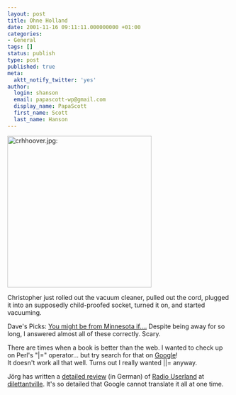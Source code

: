 ```yaml
---
layout: post
title: Ohne Holland
date: 2001-11-16 09:11:11.000000000 +01:00
categories:
- General
tags: []
status: publish
type: post
published: true
meta:
  aktt_notify_twitter: 'yes'
author:
  login: shanson
  email: papascott-wp@gmail.com
  display_name: PapaScott
  first_name: Scott
  last_name: Hanson
---
```

<p><img src="https://www.papascott.de/wordpress/wp-content/uploads/2001/11/crhhoover.jpg" height="342" width="325" border="0" alt="crhhoover.jpg: " /></p>
<p>Christopher just rolled out the vacuum cleaner, pulled out the cord, plugged it into an supposedly child-proofed socket, turned it on, and started vacuuming. </p>
<p>Dave's Picks: <a href="http://davespicks.com/misc/mightbefrommn.html">You might be from Minnesota if....</a>  Despite being away for so long, I answered almost all of these correctly. Scary.</p>
<p>There are times when a book is better than the web. I wanted to check up on Perl's  "|=" operator... but try search for that on <a href="http://www.google.com/search?q=PapaScott&btnG=Google+Search">Google</a>!<br />
 It doesn't work all that well. Turns out I really wanted ||= anyway.</p>
<p>Jörg has written a <a href="http://dilett.antville.org/20011115/2437/">detailed review</a> (in German) of <a href="http://radio.userland.com">Radio Userland</a> at <a href="http://dilett.antville.org">dilettantville</a>. It's so detailed that Google cannot translate it all at one time.</p>
